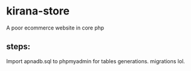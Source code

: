 # kirana-store
A poor ecommerce website in core php 


## steps:
Import apnadb.sql to phpmyadmin for tables generations. migrations lol.
